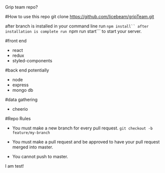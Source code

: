 Grip team repo?

#How to use this repo
git clone https://github.com/licebeam/gripTeam.git

after branch is installed
in your command line run ```npm install``
after installation is complete run ```npm run start``` to start your server.

#front end 
- react
- redux
- styled-components

#back end potentially
- node 
- express
- mongo db 

#data gathering
- cheerio

#Repo Rules
- You must make a new branch for every pull request.
  ```git checkout -b feature/my-branch```

- You must make a pull request and be approved to have your pull request merged into master. 

- You cannot push to master.

I am test!